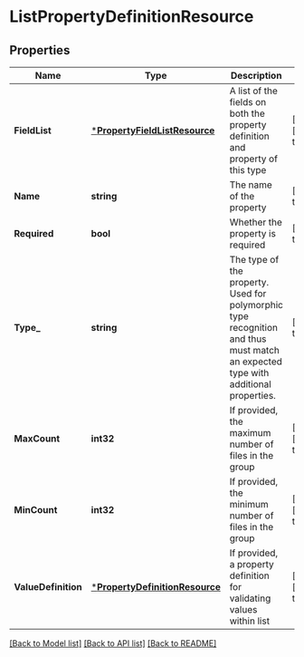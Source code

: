 # ListPropertyDefinitionResource

## Properties
Name | Type | Description | Notes
------------ | ------------- | ------------- | -------------
**FieldList** | [***PropertyFieldListResource**](PropertyFieldListResource.md) | A list of the fields on both the property definition and property of this type | [optional] [default to null]
**Name** | **string** | The name of the property | [default to null]
**Required** | **bool** | Whether the property is required | [default to null]
**Type_** | **string** | The type of the property. Used for polymorphic type recognition and thus must match an expected type with additional properties. | [default to null]
**MaxCount** | **int32** | If provided, the maximum number of files in the group | [optional] [default to null]
**MinCount** | **int32** | If provided, the minimum number of files in the group | [optional] [default to null]
**ValueDefinition** | [***PropertyDefinitionResource**](PropertyDefinitionResource.md) | If provided, a property definition for validating values within list | [optional] [default to null]

[[Back to Model list]](../README.md#documentation-for-models) [[Back to API list]](../README.md#documentation-for-api-endpoints) [[Back to README]](../README.md)


